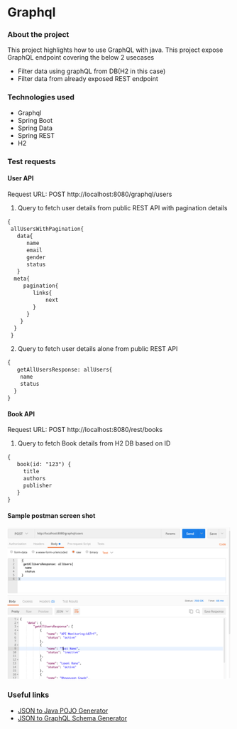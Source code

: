 # Graphql

### About the project
This project highlights how to use GraphQL with java.
This project expose GraphQL endpoint covering the below 2 usecases
* Filter data using graphQL from DB(H2 in this case)
* Filter data from already exposed REST endpoint

### Technologies used
* Graphql
* Spring Boot
* Spring Data
* Spring REST
* H2

### Test requests
#### User API
Request URL: POST http://localhost:8080/graphql/users
1. Query to fetch user details from public REST API with pagination details 
```
{
 allUsersWithPagination{
   data{
      name
      email
      gender
      status
   }
  meta{
     pagination{
        links{
            next
        }
      }
    }
  }
 }
```
2. Query to fetch user details alone from public REST API 
```
{
   getAllUsersResponse: allUsers{
	name
	status
  }
}
```

#### Book API
Request URL: POST http://localhost:8080/rest/books
1. Query to fetch Book details from H2 DB based on ID 
```
{
   book(id: "123") {
     title
     authors
     publisher
   }
}
```
#### Sample postman screen shot
![Alt text](/img/GraphQL-Postman.png?raw=true "Sample Postman screen shot")

### Useful links
* [JSON to Java POJO Generator](https://www.jsonschema2pojo.org/)
* [JSON to GraphQL Schema Generator](https://walmartlabs.github.io/json-to-simple-graphql-schema/)
